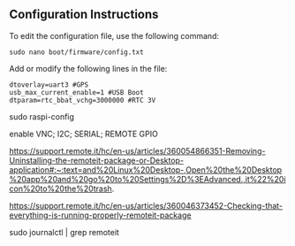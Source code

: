## Configuration Instructions

To edit the configuration file, use the following command:
```
sudo nano boot/firmware/config.txt
```
Add or modify the following lines in the file:
```
dtoverlay=uart3 #GPS
usb_max_current_enable=1 #USB Boot
dtparam=rtc_bbat_vchg=3000000 #RTC 3V
```

sudo raspi-config 

enable VNC; I2C; SERIAL; REMOTE GPIO

https://support.remote.it/hc/en-us/articles/360054866351-Removing-Uninstalling-the-remoteit-package-or-Desktop-application#:~:text=and%20Linux%20Desktop-,Open%20the%20Desktop%20app%20and%20go%20to%20Settings%2D%3EAdvanced.,it%22%20icon%20to%20the%20trash.

https://support.remote.it/hc/en-us/articles/360046373452-Checking-that-everything-is-running-properly-remoteit-package


sudo journalctl | grep remoteit
